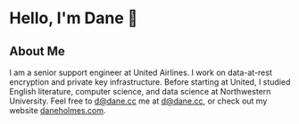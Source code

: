 # Hello, I'm Dane 👋

## About Me
I am a senior support engineer at United Airlines. I work on data-at-rest encryption and private key infrastructure. Before starting at United, I studied English literature, computer science, and data science at Northwestern University. Feel free to [d@dane.cc](mailto:d@dane.cc) me at d@dane.cc, or check out my website [daneholmes.com](https://daneholmes.com).
